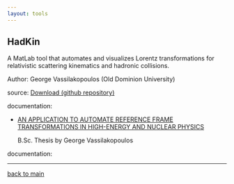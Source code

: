 ```yaml
---
layout: tools
---
```


## HadKin 

A MatLab tool that automates and visualizes Lorentz transformations for relativistic scattering kinematics and hadronic collisions.

Author: George Vassilakopoulos (Old Dominion University)


source: [Download (github repository)](https://github.com/hso-tmd/HadKin)

documentation: 

* <p><a href="https://hso-tmd.github.io/Hadkin/doc/HadKin.pdf" target="_blank">
     AN APPLICATION TO AUTOMATE REFERENCE FRAME TRANSFORMATIONS IN HIGH-ENERGY AND NUCLEAR PHYSICS </a> </p>
     <p>B.Sc. Thesis by George Vassilakopoulos</p>
documentation: 

* * *

[back to main](./)
